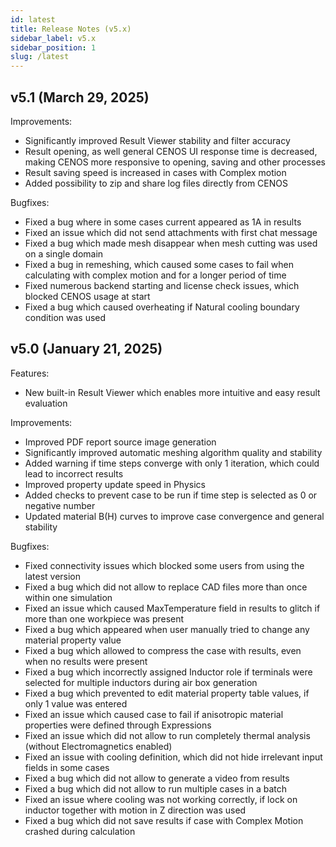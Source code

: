```yaml
---
id: latest
title: Release Notes (v5.x)
sidebar_label: v5.x
sidebar_position: 1
slug: /latest
---
```


## v5.1 (March 29, 2025)
Improvements:

* Significantly improved Result Viewer stability and filter accuracy
* Result opening, as well general CENOS UI response time is decreased, making CENOS more responsive to opening, saving and other processes
* Result saving speed is increased in cases with Complex motion
* Added possibility to zip and share log files directly from CENOS
  
Bugfixes:

* Fixed a bug where in some cases current appeared as 1A in results
* Fixed an issue which did not send attachments with first chat message
* Fixed a bug which made mesh disappear when mesh cutting was used on a single domain
* Fixed a bug in remeshing, which caused some cases to fail when calculating with complex motion and for a longer period of time
* Fixed numerous backend starting and license check issues, which blocked CENOS usage at start
* Fixed a bug which caused overheating if Natural cooling boundary condition was used


## v5.0 (January 21, 2025)

Features:

* New built-in Result Viewer which enables more intuitive and easy result evaluation

Improvements:

* Improved PDF report source image generation
* Significantly improved automatic meshing algorithm quality and stability
* Added warning if time steps converge with only 1 iteration, which could lead to incorrect results
* Improved property update speed in Physics
* Added checks to prevent case to be run if time step is selected as 0 or negative number
* Updated material B(H) curves to improve case convergence and general stability

Bugfixes:

* Fixed connectivity issues which blocked some users from using the latest version
* Fixed a bug which did not allow to replace CAD files more than once within one simulation
* Fixed an issue which caused MaxTemperature field in results to glitch if more than one workpiece was present
* Fixed a bug which appeared when user manually tried to change any material property value
* Fixed a bug which allowed to compress the case with results, even when no results were present
* Fixed a bug which incorrectly assigned Inductor role if terminals were selected for multiple inductors during air box generation
* Fixed a bug which prevented to edit material property table values, if only 1 value was entered
* Fixed an issue which caused case to fail if anisotropic material properties were defined through Expressions
* Fixed an issue which did not allow to run completely thermal analysis (without Electromagnetics enabled)
* Fixed an issue with cooling definition, which did not hide irrelevant input fields in some cases
* Fixed a bug which did not allow to generate a video from results
* Fixed a bug which did not allow to run multiple cases in a batch
* Fixed an issue where cooling was not working correctly, if lock on inductor together with motion in Z direction was used
* Fixed a bug which did not save results if case with Complex Motion crashed during calculation

